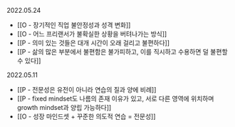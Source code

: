 2022.05.24
- [[O - 장기적인 직업 불안정성과 성격 변화]]
- [[O - 어느 프리랜서가 불확실한 상황을 버텨나가는 방식]]
- [[P - 의미 있는 것들은 대개 시간이 오래 걸리고 불편하다]]
- [[P - 삶의 많은 부분에서 불편함은 불가피하고, 이를 직시하고 수용하면 덜 불편할 수 있다]]

2022.05.11
- [[P - 전문성은 유전이 아니라 연습의 질과 양에 비례]]
- [[P - fixed mindset도 나름의 존재 이유가 있고, 서로 다른 영역에 위치하며 growth mindset과 양립 가능하다]]
- [[O - 성장 마인드셋 + 꾸준한 의도적 연습 = 전문성]]





